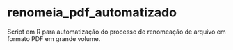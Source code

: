 # renomeia_pdf_automatizado
Script em R para automatização do processo de renomeação de arquivo em formato PDF em grande volume.
